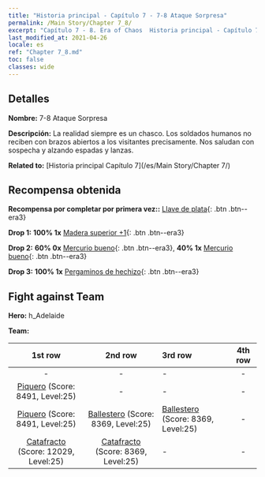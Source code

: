 ```yaml
---
title: "Historia principal - Capítulo 7 - 7-8 Ataque Sorpresa"
permalink: /Main Story/Chapter 7_8/
excerpt: "Capítulo 7 - 8. Era of Chaos  Historia principal - Capítulo 7_8. 7-8 Ataque Sorpresa"
last_modified_at: 2021-04-26
locale: es
ref: "Chapter 7_8.md"
toc: false
classes: wide
---
```


## Detalles

 **Nombre:** 7-8 Ataque Sorpresa

 **Descripción:** La realidad siempre es un chasco. Los soldados humanos no reciben con brazos abiertos a los visitantes precisamente. Nos saludan con sospecha y alzando espadas y lanzas.

 **Related to:** [Historia principal Capítulo 7](/es/Main Story/Chapter 7/)

## Recompensa obtenida

 **Recompensa por completar por primera vez::** [Llave de plata](/ItemsES/con_693/){: .btn .btn--era3}

 **Drop 1:** **100% 1x** [Madera superior +1](/ItemsES/mat_20/){: .btn .btn--era3}

 **Drop 2:** **60% 0x** [Mercurio bueno](/ItemsES/mat_14/){: .btn .btn--era3}, **40% 1x** [Mercurio bueno](/ItemsES/mat_14/){: .btn .btn--era3}

 **Drop 3:** **100% 1x** [Pergaminos de hechizo](/ItemsES/con_694/){: .btn .btn--era3}


## Fight against Team
 **Hero:** h_Adelaide

 **Team:**


  | 1st row | 2nd row | 3rd row | 4th row |
  |:----:|:----:|:----|:----:|
  | - | - | - | - |
  | [Piquero](/es/units/Pikeman/) (Score: 8491, Level:25)  | - | - | - |
  | [Piquero](/es/units/Pikeman/) (Score: 8491, Level:25)  | [Ballestero](/es/units/Marksman/) (Score: 8369, Level:25)  | [Ballestero](/es/units/Marksman/) (Score: 8369, Level:25)  | - |
  | [Catafracto](/es/units/Cavalier/) (Score: 12029, Level:25)  | [Catafracto](/es/units/Cavalier/) (Score: 8369, Level:25)  | - | - |


